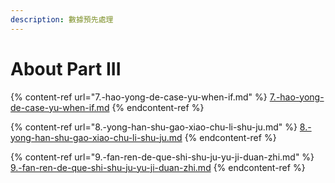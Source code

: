 ```yaml
---
description: 數據預先處理
---
```


# About Part III



{% content-ref url="7.-hao-yong-de-case-yu-when-if.md" %}
[7.-hao-yong-de-case-yu-when-if.md](7.-hao-yong-de-case-yu-when-if.md)
{% endcontent-ref %}

{% content-ref url="8.-yong-han-shu-gao-xiao-chu-li-shu-ju.md" %}
[8.-yong-han-shu-gao-xiao-chu-li-shu-ju.md](8.-yong-han-shu-gao-xiao-chu-li-shu-ju.md)
{% endcontent-ref %}

{% content-ref url="9.-fan-ren-de-que-shi-shu-ju-yu-ji-duan-zhi.md" %}
[9.-fan-ren-de-que-shi-shu-ju-yu-ji-duan-zhi.md](9.-fan-ren-de-que-shi-shu-ju-yu-ji-duan-zhi.md)
{% endcontent-ref %}
